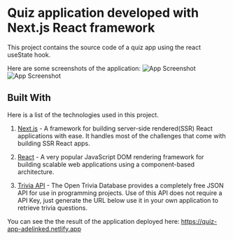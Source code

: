 # Quiz application developed with Next.js React framework

This project contains the source code of a quiz app using the react useState hook.

Here are some screenshots of the application:
![App Screenshot](https://i.postimg.cc/PrByRTnD/Screenshot-2.png)
![App Screenshot](https://i.postimg.cc/tRYBYKvw/Screenshot-2.png)

## Built With

Here is a list of the technologies used in this project.

1. [Next.js](https://learnnextjs.com/) - A framework for building server-side rendered(SSR) React applications with ease. It handles most of the challenges that come with building SSR React apps.

2. [React](https://reactjs.org/) - A very popular JavaScript DOM rendering framework for building scalable web applications using a component-based architecture.

3. [Trivia API](https://opentdb.com/api_config.php) -
   The Open Trivia Database provides a completely free JSON API for use in programming projects. Use of this API does not require a API Key, just generate the URL below use it in your own application to retrieve trivia questions.

You can see the the result of the application deployed here: https://quiz-app-adelinked.netlify.app
